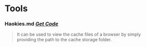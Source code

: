 # Tools

### Haokies.md _[Get Code](https://github.com/rachit9876/tools/blob/main/Haokies.md)_
> It can be used to view the cache files of a browser by simply providing the path to the cache storage folder.

